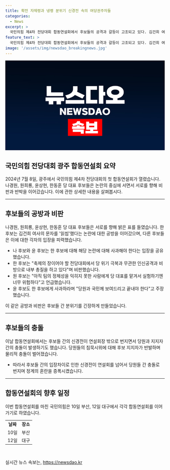 ```yaml
---
title: 확전 자제령과 냉랭 분위기 신경전 속의 여당권주자들
categories:
  - News
excerpt: >
  국민의힘 제4차 전당대회 합동연설회에서 후보들의 공격과 갈등이 고조되고 있다. 김건희 여사 문자 논란으로 나경원, 원희룡, 윤상현, 한동훈 후보들은 서로를 공격하고 당 내 갈등을 드러내며 사과와 비판을 주고받았다. 이에 따른 후보들 간의 갈등은 연설회장 내부뿐만 아니라 외부에서도 확산됐고, 지난 총선과 관련한 논란도 촉발되었다. 국민의힘은 이에 대한 대응을 결정할 필요가 있다. (현재 7줄/150자)
feature_text: >
  국민의힘 제4차 전당대회 합동연설회에서 후보들의 공격과 갈등이 고조되고 있다. 김건희 여사 문자 논란으로 나경원, 원희룡, 윤상현, 한동훈 후보들은 서로를 공격하고 당 내 갈등을 드러내며 사과와 비판을 주고받았다. 이에 따른 후보들 간의 갈등은 연설회장 내부뿐만 아니라 외부에서도 확산됐고, 지난 총선과 관련한 논란도 촉발되었다. 국민의힘은 이에 대한 대응을 결정할 필요가 있다. (현재 7줄/150자)
image: '/assets/img/newsdao_breakingnews.jpg'
---
```


<p><img src="/assets/img/newsdao_breakingnews.jpg" alt="ranknews 속보" /></p>

<h2 data-ke-size="size26">국민의힘 전당대회 광주 합동연설회 요약</h2>

<p data-ke-size="size16">2024년 7월 8일, 광주에서 국민의힘 제4차 전당대회의 첫 합동연설회가 열렸습니다. 나경원, 원희룡, 윤상현, 한동훈 당 대표 후보들은 논란의 중심에 서면서 서로를 향해 비판과 반박을 이어갔습니다. 이에 관한 상세한 내용을 살펴봅시다.</p>

<hr>

<h2 data-ke-size="size21">후보들의 공방과 비판</h2>

<p data-ke-size="size16">나경원, 원희룡, 윤상현, 한동훈 당 대표 후보들은 서로를 향해 밝은 표를 들였습니다. 한 후보는 김건희 여사의 문자를 '읽씹'했다는 논란에 대한 공방을 이어갔으며, 다른 후보들은 이에 대한 각자의 입장을 피력했습니다.</p>

<ul>
  <li>나 후보와 윤 후보는 한 후보에 대해 해당 논란에 대해 사과해야 한다는 입장을 공유했습니다.</li>
  <li>한 후보는 "축제의 장이어야 할 전당대회에서 당 위기 극복과 무관한 인신공격과 비방으로 내부 총질을 하고 있다"며 비판했습니다.</li>
  <li>원 후보는 "아직 팀의 정체성을 익히지 못한 사람에게 당 대표를 맡겨서 실험하기엔 너무 위험하다"고 언급했습니다.</li> 
  <li>윤 후보도 한 후보에게 사과하라며 "당원과 국민께 보여드리고 끝내야 한다"고 주장했습니다.</li>
</ul>

<p data-ke-size="size16">이 같은 공방과 비판은 후보들 간 분위기를 긴장하게 만들었습니다.</p>

<hr>

<h2 data-ke-size="size21">후보들의 충돌</h2>

<p data-ke-size="size16">이날 합동연설회에서는 후보들 간의 신경전이 연설회장 밖으로 번지면서 당원과 지지자 간의 충돌이 발생하기도 했습니다. 당원들의 침묵시위에 대해 후보 지지자가 반발하며 물리적 충돌이 벌어졌습니다.</p>

<ul>
  <li>따라서 후보들 간의 입장차이로 인한 신경전이 연설회를 넘어서 당원들 간 충돌로 번지며 정계의 혼란을 증폭시켰습니다.</li>
</ul>

<hr>

<h2 data-ke-size="size21">합동연설회의 향후 일정</h2>

<p data-ke-size="size16">이번 합동연설회를 마친 국민의힘은 10일 부산, 12일 대구에서 각각 합동연설회를 이어가기로 하였습니다.</p>

<table>
  <tr>
    <td style="text-align: center; height: 17px;"><b>날짜</b></td>
    <td style="text-align: center; height: 17px;"><b>장소</b></td>
  </tr>
  <tr>
    <td style="text-align: center; height: 17px;">10일</td>
    <td style="text-align: center; height: 17px;">부산</td>
  </tr>
  <tr>
    <td style="text-align: center; height: 17px;">12일</td>
    <td style="text-align: center; height: 17px;">대구</td>
  </tr>
</table>

<p data-ke-size="size16">&nbsp;</p>
실시간 뉴스 속보는, <a href="https://newsdao.kr" rel="dofollow">https://newsdao.kr</a>


